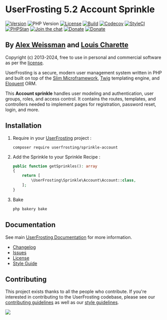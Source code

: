 # UserFrosting 5.2 Account Sprinkle

[![Version](https://img.shields.io/github/v/release/userfrosting/sprinkle-account?include_prereleases)](https://github.com/userfrosting/sprinkle-account/releases)
![PHP Version](https://img.shields.io/badge/php-%5E8.1-brightgreen)
[![License](https://img.shields.io/badge/license-MIT-brightgreen.svg)](LICENSE.md)
[![Build](https://img.shields.io/github/actions/workflow/status/userfrosting/sprinkle-account/Build.yml?branch=5.2&logo=github)](https://github.com/userfrosting/sprinkle-account/actions)
[![Codecov](https://codecov.io/gh/userfrosting/sprinkle-account/branch/5.2/graph/badge.svg)](https://app.codecov.io/gh/userfrosting/sprinkle-account/branch/5.2)
[![StyleCI](https://github.styleci.io/repos/448371817/shield?branch=5.2&style=flat)](https://github.styleci.io/repos/448371817)
[![PHPStan](https://img.shields.io/github/actions/workflow/status/userfrosting/sprinkle-account/PHPStan.yml?branch=5.2&label=PHPStan)](https://github.com/userfrosting/sprinkle-account/actions/workflows/PHPStan.yml)
[![Join the chat](https://img.shields.io/badge/Chat-UserFrosting-brightgreen?logo=Rocket.Chat)](https://chat.userfrosting.com)
[![Donate](https://img.shields.io/badge/Open_Collective-Donate-blue?logo=Open%20Collective)](https://opencollective.com/userfrosting#backer)
[![Donate](https://img.shields.io/badge/Ko--fi-Donate-blue?logo=ko-fi&logoColor=white)](https://ko-fi.com/lcharette)

## By [Alex Weissman](https://alexanderweissman.com) and [Louis Charette](https://bbqsoftwares.com)

Copyright (c) 2013-2024, free to use in personal and commercial software as per the [license](LICENSE.md).

UserFrosting is a secure, modern user management system written in PHP and built on top of the [Slim Microframework](http://www.slimframework.com/), [Twig](http://twig.sensiolabs.org/) templating engine, and [Eloquent](https://laravel.com/docs/10.x/eloquent#introduction) ORM.

This **Account sprinkle** handles user modeling and authentication, user groups, roles, and access control. It contains the routes, templates, and controllers needed to implement pages for registration, password reset, login, and more.

## Installation
1. Require in your [UserFrosting](https://github.com/userfrosting/UserFrosting) project : 
    ``` 
    composer require userfrosting/sprinkle-account
    ```

2. Add the Sprinkle to your Sprinkle Recipe : 
    ```php
    public function getSprinkles(): array
    {
        return [
            \UserFrosting\Sprinkle\Account\Account::class,
        ];
    }
    ```

3. Bake
    ```bash
    php bakery bake
    ```

## Documentation
See main [UserFrosting Documentation](https://learn.userfrosting.com) for more information.

- [Changelog](CHANGELOG.md)
- [Issues](https://github.com/userfrosting/UserFrosting/issues)
- [License](LICENSE.md)
- [Style Guide](STYLE-GUIDE.md)

## Contributing

This project exists thanks to all the people who contribute. If you're interested in contributing to the UserFrosting codebase, please see our [contributing guidelines](https://github.com/userfrosting/UserFrosting/blob/5.2/.github/CONTRIBUTING.md) as well as our [style guidelines](.github/STYLE-GUIDE.md).

[![](https://opencollective.com/userfrosting/contributors.svg?width=890&button=true)](https://github.com/userfrosting/sprinkle-core/graphs/contributors)
